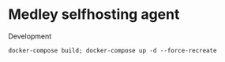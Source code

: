 # Medley selfhosting agent

Development
```
docker-compose build; docker-compose up -d --force-recreate
```